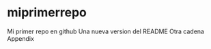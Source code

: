 miprimerrepo
============

Mi primer repo en github
Una nueva version del README
Otra cadena
Appendix
